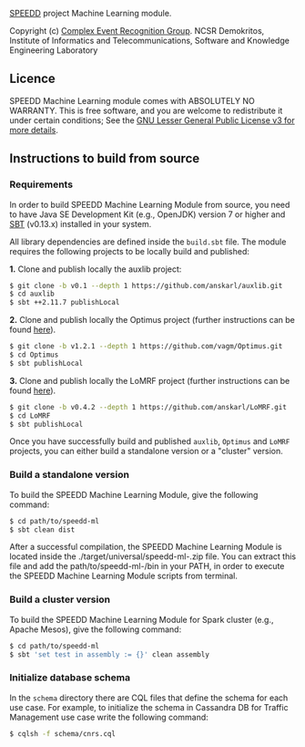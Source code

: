 [SPEEDD](www.speedd-project.eu) project Machine Learning module.

Copyright (c) [Complex Event Recognition Group](cer.iit.demokritos.gr). NCSR Demokritos, Institute of Informatics and Telecommunications, Software and Knowledge Engineering Laboratory

## Licence
SPEEDD Machine Learning module comes with ABSOLUTELY NO WARRANTY. This is free software, and you are welcome to redistribute it under certain conditions; See the [GNU Lesser General Public License v3 for more details](http://www.gnu.org/licenses/lgpl-3.0.html).

## Instructions to build from source

### Requirements
In order to build SPEEDD Machine Learning Module from source, you need to have Java SE Development Kit (e.g., OpenJDK) version 7 or higher and [SBT](http://www.scala-sbt.org) (v0.13.x) installed in your system. 

All library dependencies are defined inside the `build.sbt` file. The module requires the following projects to be locally build and published:

**1.** Clone and publish locally the auxlib project:

```bash
$ git clone -b v0.1 --depth 1 https://github.com/anskarl/auxlib.git
$ cd auxlib
$ sbt ++2.11.7 publishLocal
```

**2.** Clone and publish locally the Optimus project (further instructions can be found [here](https://github.com/vagm/Optimus)).
```bash
$ git clone -b v1.2.1 --depth 1 https://github.com/vagm/Optimus.git
$ cd Optimus
$ sbt publishLocal
```

**3.** Clone and publish locally the LoMRF project (further instructions can be found [here](https://github.com/anskarl/LoMRF)).

```bash
$ git clone -b v0.4.2 --depth 1 https://github.com/anskarl/LoMRF.git
$ cd LoMRF
$ sbt publishLocal
```
Once you have successfully build and published `auxlib`, `Optimus` and `LoMRF` projects, you can either build a standalone version or a "cluster" version. 

### Build a standalone version
To build the SPEEDD Machine Learning Module, give the following command:
```bash
$ cd path/to/speedd-ml
$ sbt clean dist
```

After a successful compilation, the SPEEDD Machine Learning Module is located inside the ./target/universal/speedd-ml-<version>.zip file. You can extract this file and add the path/to/speedd-ml-<version>/bin in your PATH, in order to execute the SPEEDD Machine Learning Module scripts from terminal.

### Build a cluster version

To build the SPEEDD Machine Learning Module for Spark cluster (e.g., Apache Mesos), give the following command:
```bash
$ cd path/to/speedd-ml
$ sbt 'set test in assembly := {}' clean assembly
```

### Initialize database schema

In the `schema` directory there are CQL files that define the schema for each use case. 
For example, to initialize the schema in Cassandra DB for Traffic Management use case 
write the following command:

```bash
$ cqlsh -f schema/cnrs.cql
```
